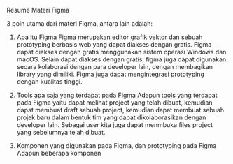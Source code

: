 Resume Materi Figma

3 poin utama dari materi Figma, antara lain adalah:

1. Apa itu Figma
Figma merupakan editor grafik vektor dan sebuah prototyping berbasis web yang dapat diakses dengan gratis. Figma dapat diakses dengan gratis menggunakan sistem operasi Windows dan macOS. Selain dapat diakses dengan gratis, figma juga 
dapat digunakan secara kolaborasi dengan para developer lain, dengan membagikan library yang dimiliki. Figma juga dapat mengintegrasi prototyping dengan kualitas tinggi.

2. Tools apa saja yang terdapat pada Figma
Adapun tools yang terdapat pada Figma yaitu dapat melihat project yang telah dibuat, kemudian dapat membuat draft sebuah project, kemudian dapat membuat sebuah projek baru dalam bentuk tim yang dapat dikolaborasikan dengan developer lain. Sebagai user kita juga dapat menmbuka files project yang sebelumnya telah dibuat. 

3. Komponen yang digunakan pada Figma, dan prototyping pada Figma
Adapun beberapa komponen 